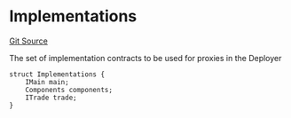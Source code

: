 # Implementations
[Git Source](https://github.com/larrythecucumber321/protocol/blob/77d337b8595ba96d069ded321419b36a61984170/contracts/interfaces/IDeployer.sol)

The set of implementation contracts to be used for proxies in the Deployer


```solidity
struct Implementations {
    IMain main;
    Components components;
    ITrade trade;
}
```

